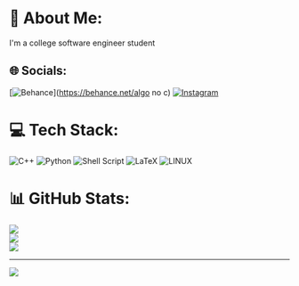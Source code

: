 # 💫 About Me:
I'm a college software engineer student<br>


## 🌐 Socials:
[![Behance](https://img.shields.io/badge/Behance-1769ff?logo=behance&logoColor=white)](https://behance.net/algo no c) [![Instagram](https://img.shields.io/badge/Instagram-%23E4405F.svg?logo=Instagram&logoColor=white)](https://instagram.com/sratsrta) 

# 💻 Tech Stack:
![C++](https://img.shields.io/badge/c++-%2300599C.svg?style=for-the-badge&logo=c%2B%2B&logoColor=white) ![Python](https://img.shields.io/badge/python-3670A0?style=for-the-badge&logo=python&logoColor=ffdd54) ![Shell Script](https://img.shields.io/badge/shell_script-%23121011.svg?style=for-the-badge&logo=gnu-bash&logoColor=white) ![LaTeX](https://img.shields.io/badge/latex-%23008080.svg?style=for-the-badge&logo=latex&logoColor=white) ![LINUX](https://img.shields.io/badge/Linux-FCC624?style=for-the-badge&logo=linux&logoColor=black)
# 📊 GitHub Stats:
![](https://github-readme-stats.vercel.app/api?username=0Anhuar&theme=dark&hide_border=false&include_all_commits=false&count_private=false)<br/>
![](https://github-readme-streak-stats.herokuapp.com/?user=0Anhuar&theme=dark&hide_border=false)<br/>
![](https://github-readme-stats.vercel.app/api/top-langs/?username=0Anhuar&theme=dark&hide_border=false&include_all_commits=false&count_private=false&layout=compact)

---
[![](https://visitcount.itsvg.in/api?id=0Anhuar&icon=0&color=0)](https://visitcount.itsvg.in)

<!-- Proudly created with GPRM ( https://gprm.itsvg.in ) -->